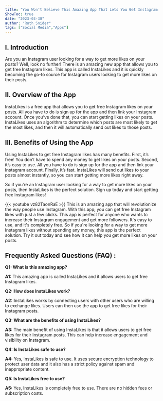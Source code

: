 ```yaml
---
title: "You Won't Believe This Amazing App That Lets You Get Instagram Likes for Free!"
ShowToc: true 
date: "2023-03-30"
author: "Ruth Snider" 
tags: ["Social Media","Apps"]
---
```

## I. Introduction
Are you an Instagram user looking for a way to get more likes on your posts? Well, look no further! There is an amazing new app that allows you to get free Instagram likes. This app is called InstaLikes and it is quickly becoming the go-to source for Instagram users looking to get more likes on their posts. 

## II. Overview of the App
InstaLikes is a free app that allows you to get free Instagram likes on your posts. All you have to do is sign up for the app and then link your Instagram account. Once you’ve done that, you can start getting likes on your posts. InstaLikes uses an algorithm to determine which posts are most likely to get the most likes, and then it will automatically send out likes to those posts. 

## III. Benefits of Using the App
Using InstaLikes to get free Instagram likes has many benefits. First, it’s free! You don’t have to spend any money to get likes on your posts. Second, it’s easy to use. All you have to do is sign up for the app and then link your Instagram account. Finally, it’s fast. InstaLikes will send out likes to your posts almost instantly, so you can start getting more likes right away. 

So if you’re an Instagram user looking for a way to get more likes on your posts, then InstaLikes is the perfect solution. Sign up today and start getting free Instagram likes!

{{< youtube vz82TaonRaE >}} 
This is an amazing app that will revolutionize the way people use Instagram. With this app, you can get free Instagram likes with just a few clicks. This app is perfect for anyone who wants to increase their Instagram engagement and get more followers. It's easy to use, and it's completely free. So if you're looking for a way to get more Instagram likes without spending any money, this app is the perfect solution. Try it out today and see how it can help you get more likes on your posts.

## Frequently Asked Questions (FAQ) :
**Q1: What is this amazing app?**

**A1:** This amazing app is called InstaLikes and it allows users to get free Instagram likes.

**Q2: How does InstaLikes work?**

**A2:** InstaLikes works by connecting users with other users who are willing to exchange likes. Users can then use the app to get free likes for their Instagram posts.

**Q3: What are the benefits of using InstaLikes?**

**A3:** The main benefit of using InstaLikes is that it allows users to get free likes for their Instagram posts. This can help increase engagement and visibility on Instagram.

**Q4: Is InstaLikes safe to use?**

**A4:** Yes, InstaLikes is safe to use. It uses secure encryption technology to protect user data and it also has a strict policy against spam and inappropriate content.

**Q5: Is InstaLikes free to use?**

**A5:** Yes, InstaLikes is completely free to use. There are no hidden fees or subscription costs.


